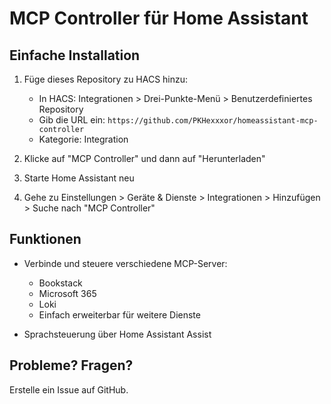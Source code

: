 # MCP Controller für Home Assistant

## Einfache Installation

1. Füge dieses Repository zu HACS hinzu:
   - In HACS: Integrationen > Drei-Punkte-Menü > Benutzerdefiniertes Repository
   - Gib die URL ein: `https://github.com/PKHexxxor/homeassistant-mcp-controller`
   - Kategorie: Integration

2. Klicke auf "MCP Controller" und dann auf "Herunterladen"

3. Starte Home Assistant neu

4. Gehe zu Einstellungen > Geräte & Dienste > Integrationen > Hinzufügen > Suche nach "MCP Controller"

## Funktionen

- Verbinde und steuere verschiedene MCP-Server:
  - Bookstack
  - Microsoft 365
  - Loki
  - Einfach erweiterbar für weitere Dienste

- Sprachsteuerung über Home Assistant Assist

## Probleme? Fragen?

Erstelle ein Issue auf GitHub.